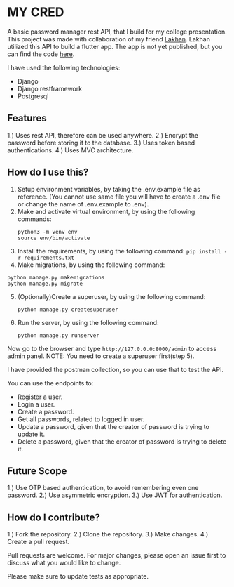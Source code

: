 # MY CRED

A basic password manager rest API, that I build for my college presentation. This project was made with collaboration of my friend [Lakhan](https://github.com/1akhanBaheti).
Lakhan utilized this API to build a flutter app. The app is not yet published, but you can find the code [here](https://github.com/1akhanBaheti/Password-Manager).

I have used the following technologies:

- Django
- Django restframework
- Postgresql

## Features

1.) Uses rest API, therefore can be used anywhere.
2.) Encrypt the password before storing it to the database.
3.) Uses token based authentications.
4.) Uses MVC architecture.

## How do I use this?

1. Setup environment variables, by taking the .env.example file as reference. (You cannot use same file you will have to create a .env file or change the name of .env.example to .env).
2. Make and activate virtual environment, by using the following commands:
   ```
   python3 -m venv env
   source env/bin/activate
   ```
3. Install the requirements, by using the following command:
   `pip install -r requirements.txt`
4. Make migrations, by using the following command:

```
python manage.py makemigrations
python manage.py migrate
```

5. (Optionally)Create a superuser, by using the following command:

   ```
   python manage.py createsuperuser
   ```

6. Run the server, by using the following command:

   ```
   python manage.py runserver
   ```

Now go to the browser and type `http://127.0.0.0:8000/admin` to access admin panel. NOTE: You need to create a superuser first(step 5).

I have provided the postman collection, so you can use that to test the API.

You can use the endpoints to:

- Register a user.
- Login a user.
- Create a password.
- Get all passwords, related to logged in user.
- Update a password, given that the creator of password is trying to update it.
- Delete a password, given that the creator of password is trying to delete it.

## Future Scope

1.) Use OTP based authentication, to avoid remembering even one password.
2.) Use asymmetric encryption.
3.) Use JWT for authentication.

## How do I contribute?

1.) Fork the repository.
2.) Clone the repository.
3.) Make changes.
4.) Create a pull request.

Pull requests are welcome. For major changes, please open an issue first to discuss what you would like to change.

Please make sure to update tests as appropriate.
